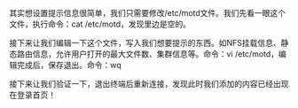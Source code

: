 其实想设置提示信息很简单，我们只需要修改/etc/motd文件。我们先看一眼这个文件，执行命令：cat /etc/motd，发现里边是空的。 

接下来让我们编辑一下这个文件，写入我们想要提示的东西。如NFS挂载信息、静态路由信息，允许用户打开的最大文件数、集群信息等。命令：vi /etc/motd，编辑完成后，保存退出。命令：wq 

接下来让我们验证一下，退出终端后重新连接，发现此时我们添加的内容已经出现在登录首页！